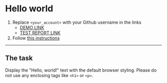# Hello world
1. Replace `<your_account>` with your Github username in the links
    - [DEMO LINK](https://artsashko.github.io/layout_hello-world/) <br>
    - [TEST REPORT LINK](https://artsashko.github.io/layout_hello-world/report/html_report/)
2. Follow [this instructions](https://mate-academy.github.io/layout_task-guideline/)
___

## The task 
Display the "Hello, world!" text with the default browser styling. Please do not 
use any enclosing tags like `<h1>` or `<p>`.
